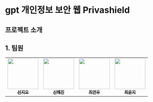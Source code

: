 # gpt 개인정보 보안 웹 Privashield

## 프로젝트 소개

## 1. 팀원
<table>
  <tbody>
    <tr>
      <td align="center"><a href="https://github.com/JioCoder"><img src="https://avatars.githubusercontent.com/u/164130867?v=4" width="100px;" alt=""/><br /><sub><b>선지오</b></sub></a><br /></td>
      <td align="center"><a href="https://github.com/Ss-HhJin"><img src="https://github.com/user-attachments/assets/d3dbfdf9-1cb3-4ac5-8eeb-cbbd34498444" width="100px;" alt=""/><br /><sub><b>신해진</b></sub></a><br /></td>
       <td align="center"><a href="https://github.com/CHOI43277"><img src="https://avatars.githubusercontent.com/u/197481789?v=4" width="100px;" alt=""/><br /><sub><b>최연우</b></sub></a><br /></td>
      <td align="center"><a href="https://github.com/bblue6"><img src="https://avatars.githubusercontent.com/u/197481789?v=4" width="100px;" alt=""/><br /><sub><b>최윤지</b></sub></a><br /></td>
     <tr/>
  </tbody>
</table>
